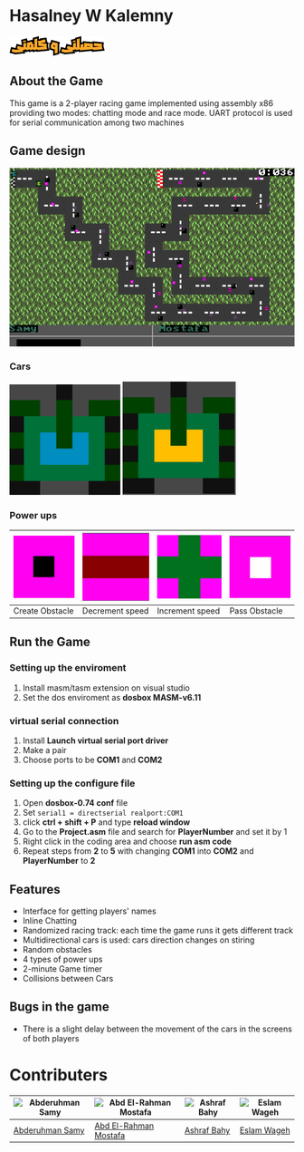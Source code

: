 ﻿# Hasalney W Kalemny
 
![Logo](/Images/LOGO.png)

## About the Game

This game is a 2-player racing game implemented using assembly x86 providing two modes: chatting mode and race mode. UART protocol is used for serial communication among two machines

## Game design

![Game Snapshot](Images/GameSnapshot.png)

### Cars

![blue car](Images/blue%20car.png)  ![yellow car](Images/car.png)

### Power ups

| ![Create Obstacle](Images/createobstaclepowerup.png) | ![Decrement speed](Images/decspeedpowerup.png) | ![Increment speed](Images/incspeedpowerup.png) | ![Pass Obstacle](Images/passobstaclepowerup.png) |
| ---------------------------------------------------- | ---------------------------------------------- | ---------------------------------------------- | ------------------------------------------------ |
| Create Obstacle                                      | Decrement speed                                | Increment speed                                | Pass Obstacle                                    |

## Run the Game

### Setting up the enviroment

1. Install masm/tasm extension on visual studio
2. Set the dos enviroment as **dosbox MASM-v6.11**

### virtual serial connection

1. Install **Launch virtual serial port driver**
2. Make a pair
3. Choose ports to be **COM1** and **COM2**

### Setting up the configure file

1. Open **dosbox-0.74 conf** file
2. Set `serial1 = directserial realport:COM1`
3. click **ctrl + shift + P** and type **reload window**
4. Go to the **Project.asm** file and search for **PlayerNumber** and set it by 1
5. Right click in the coding area and choose **run asm code**
6. Repeat steps from **2** to **5** with changing **COM1** into **COM2** and **PlayerNumber** to **2**

## Features

- Interface for getting players' names
- Inline Chatting
- Randomized racing track: each time the game runs it gets different track
- Multidirectional cars is used: cars direction changes on stiring
- Random obstacles
- 4 types of power ups
- 2-minute Game timer
- Collisions between Cars

## Bugs in the game

- There is a slight delay between the movement of the cars in the screens of both players

# Contributers

| ![Abderuhman Samy](https://avatars.githubusercontent.com/u/121282837?v=4) | ![Abd El-Rahman Mostafa](https://avatars.githubusercontent.com/u/113945087?v=4) | ![Ashraf Bahy](https://avatars.githubusercontent.com/u/111181298?v=4) | ![Eslam Wageh](https://avatars.githubusercontent.com/u/53353517?v=4) |
| ------------------------------------------------------------------------- | ------------------------------------------------------------------------------- | --------------------------------------------------------------------- | -------------------------------------------------------------------- |
| [Abderuhman Samy](https://github.com/AbdelruhmanSamy)                     | [Abd El-Rahman Mostafa](https://github.com/Abdulrahman-Mostafa10)               | [Ashraf Bahy](https://github.com/Ashraf-Bahy)                         | [Eslam Wageh](https://github.com/eslamwageh)                         |
